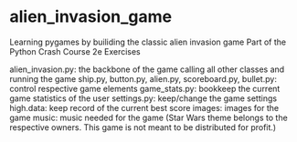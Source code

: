 # alien_invasion_game
Learning pygames by builiding the classic alien invasion game
Part of the Python Crash Course 2e Exercises

alien_invasion.py: the backbone of the game calling all other classes and running the game
ship.py, button.py, alien.py, scoreboard.py, bullet.py: control respective game elements
game_stats.py: bookkeep the current game statistics of the user
settings.py: keep/change the game settings
high.data: keep record of the current best score
images: images for the game
music: music needed for the game (Star Wars theme belongs to the respective owners. This game is not meant to be distributed for profit.)
